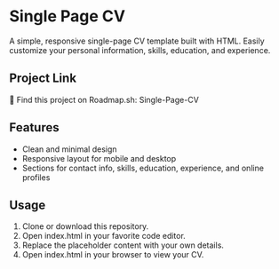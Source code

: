 # Single Page CV

A simple, responsive single-page CV template built with HTML. Easily customize your personal information, skills, education, and experience.

## Project Link
🔗 Find this project on Roadmap.sh: Single-Page-CV

## Features
- Clean and minimal design
- Responsive layout for mobile and desktop
- Sections for contact info, skills, education, experience, and online profiles

## Usage
1. Clone or download this repository.
2. Open index.html in your favorite code editor.
3. Replace the placeholder content with your own details.
4. Open index.html in your browser to view your CV.
